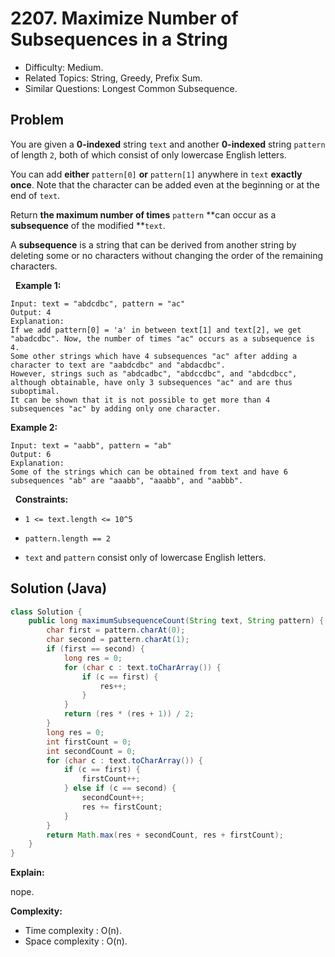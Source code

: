 # 2207. Maximize Number of Subsequences in a String

- Difficulty: Medium.
- Related Topics: String, Greedy, Prefix Sum.
- Similar Questions: Longest Common Subsequence.

## Problem

You are given a **0-indexed** string ```text``` and another **0-indexed** string ```pattern``` of length ```2```, both of which consist of only lowercase English letters.

You can add **either** ```pattern[0]``` **or** ```pattern[1]``` anywhere in ```text``` **exactly once**. Note that the character can be added even at the beginning or at the end of ```text```.

Return **the **maximum** number of times** ```pattern``` **can occur as a **subsequence** of the modified **```text```.

A **subsequence** is a string that can be derived from another string by deleting some or no characters without changing the order of the remaining characters.

 
**Example 1:**

```
Input: text = "abdcdbc", pattern = "ac"
Output: 4
Explanation:
If we add pattern[0] = 'a' in between text[1] and text[2], we get "abadcdbc". Now, the number of times "ac" occurs as a subsequence is 4.
Some other strings which have 4 subsequences "ac" after adding a character to text are "aabdcdbc" and "abdacdbc".
However, strings such as "abdcadbc", "abdccdbc", and "abdcdbcc", although obtainable, have only 3 subsequences "ac" and are thus suboptimal.
It can be shown that it is not possible to get more than 4 subsequences "ac" by adding only one character.
```

**Example 2:**

```
Input: text = "aabb", pattern = "ab"
Output: 6
Explanation:
Some of the strings which can be obtained from text and have 6 subsequences "ab" are "aaabb", "aaabb", and "aabbb".
```

 
**Constraints:**


	
- ```1 <= text.length <= 10^5```
	
- ```pattern.length == 2```
	
- ```text``` and ```pattern``` consist only of lowercase English letters.



## Solution (Java)

```java
class Solution {
    public long maximumSubsequenceCount(String text, String pattern) {
        char first = pattern.charAt(0);
        char second = pattern.charAt(1);
        if (first == second) {
            long res = 0;
            for (char c : text.toCharArray()) {
                if (c == first) {
                    res++;
                }
            }
            return (res * (res + 1)) / 2;
        }
        long res = 0;
        int firstCount = 0;
        int secondCount = 0;
        for (char c : text.toCharArray()) {
            if (c == first) {
                firstCount++;
            } else if (c == second) {
                secondCount++;
                res += firstCount;
            }
        }
        return Math.max(res + secondCount, res + firstCount);
    }
}
```

**Explain:**

nope.

**Complexity:**

* Time complexity : O(n).
* Space complexity : O(n).
